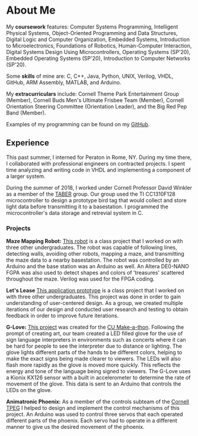 # About Me
My **coursework** features: Computer Systems Programming, Intelligent Physical Systems, Object-Oriented Programming and Data Structures, Digital Logic and Computer Organization, Embedded Systems, Introduction to Microelectronics, Foundations of Robotics, Human-Computer Interaction, Digital Systems Design Using Microcontrollers, Operating Systems (SP'20), Embedded Operating Systems (SP'20), Introduction to Computer Networks (SP'20).  

Some **skills** of mine are: C, C++, Java, Python, UNIX, Verilog, VHDL, GitHub, ARM Assembly, MATLAB, and Arduino.  

My **extracurriculars** include: Cornell Theme Park Entertainment Group (Member), Cornell Buds Men's Ultimate Frisbee Team (Member), Cornell Orientation Steering Committee (Orientation Leader), and the Big Red Pep Band (Member).  

Examples of my programming can be found on my [GitHub](https://github.com/jr826/).
## Experience
This past summer, I interned for Peraton in Rome, NY. During my time there, I collaborated with professional engineers on contracted projects. I spent time analyzing and writing code in VHDL and implementing a component of a larger system.

During the summer of 2018, I worked under Cornell Professor David Winkler as a member of the [TABER](http://eeb.cornell.edu/winkler/wordpress/?page_id=335) group. Our group used the TI CC1310F128 microcontroller to design a prototype bird tag that would collect and store light data before transmitting it to a basestation. I programmed the microcontroller's data storage and retrevial system in C.
### Projects
**Maze Mapping Robot:** [This robot](https://mb2372.github.io/ece3400-team1) is a class project that I worked on with three other undergraduates. The robot was capable of following lines, detecting walls, avoiding other robots, mapping a maze, and transmitting the maze data to a nearby basestation. The robot was controlled by an Arduino and the base station was an Arduino as well. An Altera DE0-NANO FGPA was also used to detect shapes and colors of 'treasures' scattered throughout the maze. Verilog was used for the FPGA coding.

**Let's Lease** [This application prototype](https://www.figma.com/file/aiNFEwwXvTI3QwoTR7gngt/Prototype-Revised?node-id=1%3A2) is a class project that I worked on with three other undergraduates. This project was done in order to gain understanding of user-centered design. As a group, we created multiple iterations of our design and conducted user research and testing to obtain feedback in order to improve future iterations.

**G-Love:** [This project](https://github.com/jr826/cornell_makeathon_2019) was created for the [CU Make-a-thon](http://www.cu-make.com). Following the prompt of creating art, our team created a LED filled glove for the use of sign language interpreters in environments such as concerts where it can be hard for people to see the interpreter due to distance or lighting. The glove lights different parts of the hands to be different colors, helping to make the exact signs being made clearer to viewers. The LEDs will also flash more rapidly as the glove is moved more quickly. This reflects the energy and tone of the language being signed to viewers. The G-Love uses a Kionix KX126 sensor with a built in accelerometer to determine the rate of movement of the glove. This data is sent to an Arduino that controls the LEDs on the glove.  

**Animatronic Phoenix:** As a member of the controls subteam of the [Cornell TPEG](https://cornelltpeg.weebly.com) I helped to design and implement the control mechanisms of this project. An Arduino was used to control three servos that each operated different parts of the phoenix. Each servo had to operate in a different manner to give us the desired movement of the phoenix.
